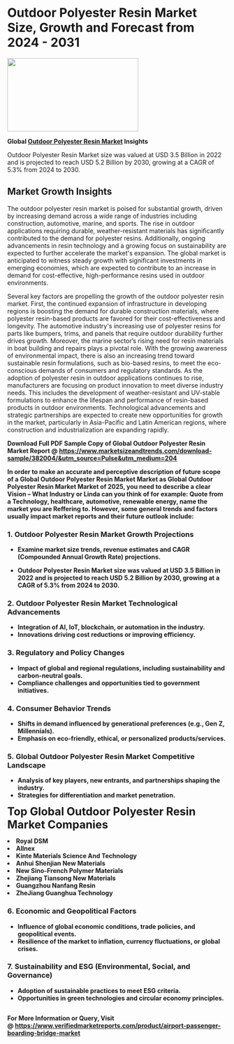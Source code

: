 <H1>Outdoor Polyester Resin Market Size, Growth and Forecast from 2024 - 2031</H1><img class="aligncenter size-medium wp-image-584254" src="https://thirdeyenews.in/wp-content/uploads/2024/09/Global-Market-Research-300x168.jpeg" alt="" width="300" height="168" /><p><strong>Global&nbsp;<a href="https://www.marketsizeandtrends.com/download-sample/382004/&amp;utm_source=Pulse&amp;utm_medium=204">Outdoor Polyester Resin Market</a> Insights</strong></p><p>Outdoor Polyester Resin Market size was valued at USD 3.5 Billion in 2022 and is projected to reach USD 5.2 Billion by 2030, growing at a CAGR of 5.3% from 2024 to 2030.</p><p><h2>Market Growth Insights</h2> <p>The outdoor polyester resin market is poised for substantial growth, driven by increasing demand across a wide range of industries including construction, automotive, marine, and sports. The rise in outdoor applications requiring durable, weather-resistant materials has significantly contributed to the demand for polyester resins. Additionally, ongoing advancements in resin technology and a growing focus on sustainability are expected to further accelerate the market's expansion. The global market is anticipated to witness steady growth with significant investments in emerging economies, which are expected to contribute to an increase in demand for cost-effective, high-performance resins used in outdoor environments.</p> <p><strong></strong></p> <p>Several key factors are propelling the growth of the outdoor polyester resin market. First, the continued expansion of infrastructure in developing regions is boosting the demand for durable construction materials, where polyester resin-based products are favored for their cost-effectiveness and longevity. The automotive industry's increasing use of polyester resins for parts like bumpers, trims, and panels that require outdoor durability further drives growth. Moreover, the marine sector’s rising need for resin materials in boat building and repairs plays a pivotal role. With the growing awareness of environmental impact, there is also an increasing trend toward sustainable resin formulations, such as bio-based resins, to meet the eco-conscious demands of consumers and regulatory standards. As the adoption of polyester resin in outdoor applications continues to rise, manufacturers are focusing on product innovation to meet diverse industry needs. This includes the development of weather-resistant and UV-stable formulations to enhance the lifespan and performance of resin-based products in outdoor environments. Technological advancements and strategic partnerships are expected to create new opportunities for growth in the market, particularly in Asia-Pacific and Latin American regions, where construction and industrialization are expanding rapidly. <p><strong></p><p><span class=""><strong>Download Full PDF Sample Copy of Global Outdoor Polyester Resin Market Report</strong> @ <a href="https://www.marketsizeandtrends.com/download-sample/382004/&amp;utm_source=Pulse&amp;utm_medium=204" target="_blank">https://www.marketsizeandtrends.com/download-sample/382004/&amp;utm_source=Pulse&amp;utm_medium=204</a></span></p><p>In order to make an accurate and perceptive description of future scope of a Global&nbsp;Outdoor Polyester Resin Market Market as Global&nbsp;Outdoor Polyester Resin Market Market of 2025, you need to describe a clear Vision &ndash; What Industry or Linda can you think of for example: Quote from a Technology, healthcare, automotive, renewable energy, name the market you are Reffering to. However, some general trends and factors usually impact market reports and their future outlook include:</p><h3>1.&nbsp;<strong>Outdoor Polyester Resin Market Growth Projections</strong></h3><ul><li>Examine market size trends, revenue estimates and CAGR (Compounded Annual Growth Rate) projections.</li><li><p>Outdoor Polyester Resin Market size was valued at USD 3.5 Billion in 2022 and is projected to reach USD 5.2 Billion by 2030, growing at a CAGR of 5.3% from 2024 to 2030.</p></li></ul><h3>2.&nbsp;<strong>Outdoor Polyester Resin Market Technological Advancements</strong></h3><ul><li>Integration of AI, IoT, blockchain, or automation in the industry.</li><li>Innovations driving cost reductions or improving efficiency.</li></ul><h3>3.&nbsp;<strong>Regulatory and Policy Changes</strong></h3><ul><li>Impact of global and regional regulations, including sustainability and carbon-neutral goals.</li><li>Compliance challenges and opportunities tied to government initiatives.</li></ul><h3>4.&nbsp;<strong>Consumer Behavior Trends</strong></h3><ul><li>Shifts in demand influenced by generational preferences (e.g., Gen Z, Millennials).</li><li>Emphasis on eco-friendly, ethical, or personalized products/services.</li></ul><h3>5.&nbsp;<strong>Global Outdoor Polyester Resin Market Competitive Landscape</strong></h3><ul><li>Analysis of key players, new entrants, and partnerships shaping the industry.</li><li>Strategies for differentiation and market penetration.</li></ul><p data-pm-slice="1 1 []"><span style="color: inherit; font-family: inherit; font-size: 25px;">Top Global Outdoor Polyester Resin Market Companies</span></p><div class="" data-test-id=""><p><li>Royal DSM</li><li> Allnex</li><li> Kinte Materials Science And Technology</li><li> Anhui Shenjian New Materials</li><li> New Sino-French Polymer Materials</li><li> Zhejiang Tiansong New Materials</li><li> Guangzhou Nanfang Resin</li><li> ZheJiang Guanghua Technology</li></p></div><h3>6.&nbsp;<strong>Economic and Geopolitical Factors</strong></h3><ul><li>Influence of global economic conditions, trade policies, and geopolitical events.</li><li>Resilience of the market to inflation, currency fluctuations, or global crises.</li></ul><h3>7.&nbsp;<strong>Sustainability and ESG (Environmental, Social, and Governance)</strong></h3><ul><li>Adoption of sustainable practices to meet ESG criteria.</li><li>Opportunities in green technologies and circular economy principles.</li></ul><h2><strong style="font-size: 14px;">For More Information or Query, Visit @&nbsp;</strong><a style="background-color: #ffffff; font-size: 14px;" href="https://www.marketsizeandtrends.com/report/outdoor-polyester-resin-market/" target="_blank">https://www.verifiedmarketreports.com/product/airport-passenger-boarding-bridge-market</a></h2>
